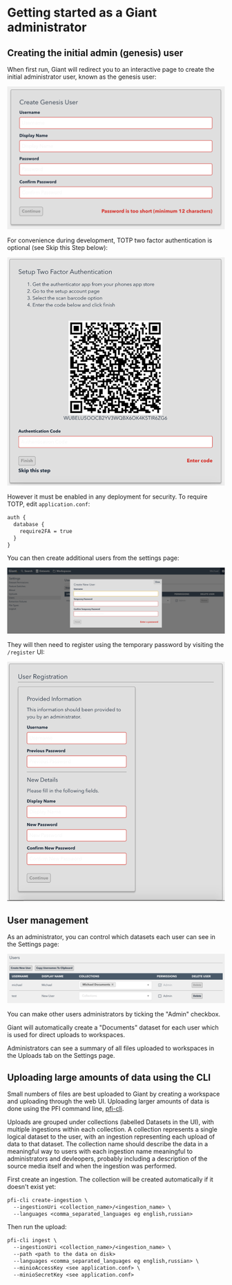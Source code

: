 # Getting started as a Giant administrator

## Creating the initial admin (genesis) user

When first run, Giant will redirect you to an interactive page to create the initial administrator user, known as the genesis user:

![Screenshot of the genesis dialog](images/admin_quickstart/01_genesis.png)

For convenience during development, TOTP two factor authentication is optional (see Skip this Step below):

![Screenshot of the two factor registration dialog](images/admin_quickstart/02_2fa.png)

However it must be enabled in any deployment for security. To require TOTP, edit `application.conf`:

```
auth {
  database {
    require2FA = true
  }
}
```

You can then create additional users from the settings page:

![Screenshot of the create user dialog](images/admin_quickstart/03_create_user.png)

They will then need to register using the temporary password by visiting the `/register` UI:

![Screenshot of the register user dialog](images/admin_quickstart/04_user_register.png)

## User management

As an administrator, you can control which datasets each user can see in the Settings page:

![Screenshot of the register user dialog](images/admin_quickstart/05_user_management.png)

You can make other users administrators by ticking the "Admin" checkbox.

Giant will automatically create a "Documents" dataset for each user which is used for direct uploads to workspaces.

Administrators can see a summary of all files uploaded to workspaces in the Uploads tab on the Settings page.

## Uploading large amounts of data using the CLI

Small numbers of files are best uploaded to Giant by creating a workspace and uploading through
the web UI. Uploading larger amounts of data is done using the PFI command line,
[pfi-cli](../cli).

Uploads are grouped under collections (labelled Datasets in the UI), with multiple ingestions
within each collection. A collection represents a single logical dataset to the user, with an
ingestion representing each upload of data to that dataset. The collection name should describe
the data in a meaningful way to users with each ingestion name meaningful to administrators and
devleopers, probably including a description of the source media itself and when the ingestion
was performed.

First create an ingestion. The collection will be created automatically if it doesn't exist yet:

```
pfi-cli create-ingestion \
  --ingestionUri <collection_name>/<ingestion_name> \
  --languages <comma_separated_languages eg english,russian>
```

Then run the upload:

```
pfi-cli ingest \
  --ingestionUri <collection_name>/<ingestion_name> \
  --path <path to the data on disk>
  --languages <comma_separated_languages eg english,russian> \
  --minioAccessKey <see application.conf> \
  --minioSecretKey <see application.conf>
```
